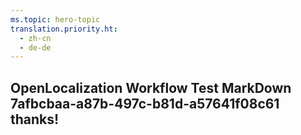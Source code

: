 ```yaml
---
ms.topic: hero-topic
translation.priority.ht: 
  - zh-cn
  - de-de
---
```

## OpenLocalization Workflow Test MarkDown 7afbcbaa-a87b-497c-b81d-a57641f08c61 thanks!
